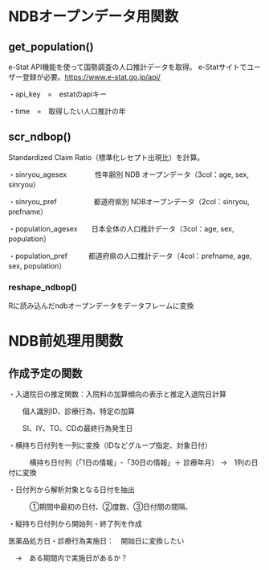 # NDBオープンデータ用関数

## get_population()

e-Stat API機能を使って国勢調査の人口推計データを取得。 e-Statサイトでユーザー登録が必要。<https://www.e-stat.go.jp/api/>

・api_key　=　estatのapiキー

・time　=　取得したい人口推計の年

## scr_ndbop()

Standardized Claim Ratio（標準化レセプト出現比）を計算。

・sinryou_agesex　　　　性年齢別 NDB オープンデータ（3col：age, sex, sinryou）

・sinryou_pref　　　 　　都道府県別 NDBオープンデータ（2col：sinryou, prefname）

・population_agesex　　日本全体の人口推計データ（3col：age, sex, population）

・population_pref　　　都道府県の人口推計データ（4col：prefname, age, sex, population）

### reshape_ndbop()

Rに読み込んだndbオープンデータをデータフレームに変換

# NDB前処理用関数

## 作成予定の関数

・入退院日の推定関数：入院料の加算傾向の表示と推定入退院日計算

　　個人識別ID、診療行為、特定の加算

　　SI、IY、TO、CDの最終行為発生日　

・横持ち日付列を一列に変換（IDなどグループ指定、対象日付）　

　　　横持ち日付列（「1日の情報」-「30日の情報」＋ 診療年月） →　1列の日付に変換

・日付列から解析対象となる日付を抽出

　　　①期間中最初の日付、②度数、③日付間の間隔、

・縦持ち日付列から開始列・終了列を作成

医薬品処方日・診療行為実施日：　開始日に変換したい

　→　ある期間内で実施日があるか？
